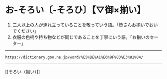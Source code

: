 # お‐そろい〔‐そろひ〕【▽御×揃い】

1.  二人以上の人が連れ立っていることを敬っていう語。「皆さんお揃いでおいでください」
2.  衣服の色柄や持ち物などが同じであることを丁寧にいう語。「お揃いのセーター」

---
`https://dictionary.goo.ne.jp/word/%E5%BE%A1%E6%8F%83%E3%81%84/`

---

[[そろい（揃い）]]